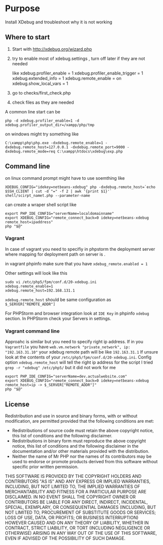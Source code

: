 # Purpose

Install XDebug and troubleshoot why it is not working

## Where to start

1. Start with http://xdebug.org/wizard.php
2. try to enable most of xdebug.settings , turn off later if they are not needed
   
   like
   xdebug.profiler_enable = 1
   xdebug.profiler_enable_trigger = 1
   xdebug.extended_info = 1
   xdebug.remote_enable = on
   xdebug.show_local_vars = 1
3. go to checks/first_check.php
4. check files as they are needed

A common line start can be
```
php -d xdebug.profiler_enable=1 -d xdebug.profiler_output_dir=/xampp/php/tmp
 ```
 on windows might try something like

```
C:\xampp\php\php.exe -dxdebug.remote_enable=1 -dxdebug.remote_host=127.0.0.1 -dxdebug.remote_port=9000 -dxdebug.remote_mode=req C:\xampp\htdocs\xdebug\exp.php
```

## Command line
on linux command prompt might have to use soemthing like

```
XDEBUG_CONFIG="idekey=netbeans-xdebug" php -dxdebug.remote_host=`echo $SSH_CLIENT | cut -d "=" -f 2 | awk '{print $1}'` shell/scirpt_namet.php --parameter-name
```
can create a wraper shell script like
```
export PHP_IDE_CONFIG="serverName=localdomainname"
export XDEBUG_CONFIG="remote_connect_back=0 idekey=netbeans-xdebug remote_host=ipaddress"
php "$@"
```
### Vagrant

In case of vagrant you need to specifiy in phpstorm the deployment server where mapping for deployment path on server is .

in vagrant phpinfo make sure that you have `xdebug_remote.enabled = 1`

Other settings will look like this


```
sudo vi /etc/php5/fpm/conf.d/20-xdebug.ini
xdebug.remote_enable=1
xdebug.remote_host=192.168.131.1
```
`xdebug.remote_host` should be same configuration as `$_SERVER["REMOTE_ADDR"]`

For PHPStorm and browser integration look at `IDE Key` in phpinfo `xdebug` section.
In PHPStorm check your Servers in settings.

### Vagrant command line 

Approahc is similar but you need to specify right ip address. 
If in you `Vagrantfile` you have `web.vm.network "private_network", ip: "192.163.31.10"`
your xdebug remote path will be like `192.163.31.1`
If unsure look at the contents of your `/etc/php5/fpm/conf.d/20-xdebug.ini`.
Config option `xdebug.remote_host` will tell the right ip address for the script
I tried `grep -r "xdebug" /etc/php5/` but it did not work for me
```
export PHP_IDE_CONFIG="serverName=dev.actualwebsite.com"
export XDEBUG_CONFIG="remote_connect_back=0 idekey=netbeans-xdebug remote_host=ip -> $_SERVER["REMOTE_ADDR"]"
php "$@"
```

## License

Redistribution and use in source and binary forms, with or without modification, are permitted provided that the following conditions are met:

* Redistributions of source code must retain the above copyright notice, this list of conditions and the following disclaimer.
* Redistributions in binary form must reproduce the above copyright notice, this list of conditions and the following disclaimer in the documentation and/or other materials provided with the distribution.
* Neither the name of Mr PHP nor the names of its contributors may be used to endorse or promote products derived from this software without specific prior written permission.

THIS SOFTWARE IS PROVIDED BY THE COPYRIGHT HOLDERS AND CONTRIBUTORS "AS IS" AND ANY EXPRESS OR IMPLIED WARRANTIES, INCLUDING, BUT NOT LIMITED TO, THE IMPLIED WARRANTIES OF MERCHANTABILITY AND FITNESS FOR A PARTICULAR PURPOSE ARE DISCLAIMED. IN NO EVENT SHALL THE COPYRIGHT OWNER OR CONTRIBUTORS BE LIABLE FOR ANY DIRECT, INDIRECT, INCIDENTAL, SPECIAL, EXEMPLARY, OR CONSEQUENTIAL DAMAGES (INCLUDING, BUT NOT LIMITED TO, PROCUREMENT OF SUBSTITUTE GOODS OR SERVICES; LOSS OF USE, DATA, OR PROFITS; OR BUSINESS INTERRUPTION) HOWEVER CAUSED AND ON ANY THEORY OF LIABILITY, WHETHER IN CONTRACT, STRICT LIABILITY, OR TORT (INCLUDING NEGLIGENCE OR OTHERWISE) ARISING IN ANY WAY OUT OF THE USE OF THIS SOFTWARE, EVEN IF ADVISED OF THE POSSIBILITY OF SUCH DAMAGE.


